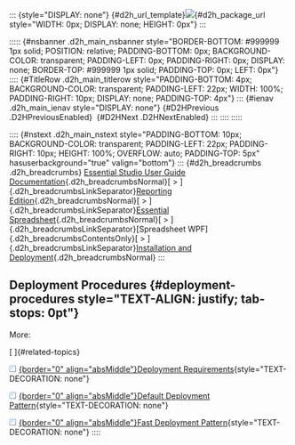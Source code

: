 ::: {style="DISPLAY: none"}
[](ms-xhelp:///?Id=d2h_url_template){#d2h_url_template}![](!package_url!){#d2h_package_url style="WIDTH: 0px; DISPLAY: none; HEIGHT: 0px"}
:::

::::: {#nsbanner .d2h_main_nsbanner style="BORDER-BOTTOM: #999999 1px solid; POSITION: relative; PADDING-BOTTOM: 0px; BACKGROUND-COLOR: transparent; PADDING-LEFT: 0px; PADDING-RIGHT: 0px; DISPLAY: none; BORDER-TOP: #999999 1px solid; PADDING-TOP: 0px; LEFT: 0px"}
:::: {#TitleRow .d2h_main_titlerow style="PADDING-BOTTOM: 4px; BACKGROUND-COLOR: transparent; PADDING-LEFT: 22px; WIDTH: 100%; PADDING-RIGHT: 10px; DISPLAY: none; PADDING-TOP: 4px"}
::: {#ienav .d2h_main_ienav style="DISPLAY: none"}
[](ms-xhelp:///?Id=b6c7c6ee-5401-4ca2-b6d9-74601b688527){#D2HPrevious .D2HPreviousEnabled}  [](ms-xhelp:///?Id=5ead3d74-7332-45d2-bb41-b27541379baa){#D2HNext .D2HNextEnabled}
:::
::::
:::::

:::: {#nstext .d2h_main_nstext style="PADDING-BOTTOM: 10px; BACKGROUND-COLOR: transparent; PADDING-LEFT: 22px; PADDING-RIGHT: 10px; HEIGHT: 100%; OVERFLOW: auto; PADDING-TOP: 5px" hasuserbackground="true" valign="bottom"}
::: {#d2h_breadcrumbs .d2h_breadcrumbs}
[Essential Studio User Guide Documentation](ms-xhelp:///?Id=12457748-09e3-4d74-a240-8e049cedf030){.d2h_breadcrumbsNormal}[ \> ]{.d2h_breadcrumbsLinkSeparator}[Reporting Edition](ms-xhelp:///?Id=027aa5b6-6676-4f93-ad23-c20e8c45792e){.d2h_breadcrumbsNormal}[ \> ]{.d2h_breadcrumbsLinkSeparator}[Essential Spreadsheet](ms-xhelp:///?Id=25812fa4-b4ea-4485-bbfb-30849a783142){.d2h_breadcrumbsNormal}[ \> ]{.d2h_breadcrumbsLinkSeparator}[Spreadsheet WPF]{.d2h_breadcrumbsContentsOnly}[ \> ]{.d2h_breadcrumbsLinkSeparator}[Installation and Deployment](ms-xhelp:///?Id=a207d091-e74e-42c8-a39f-7445378376c7){.d2h_breadcrumbsNormal}
:::

## Deployment Procedures {#deployment-procedures style="TEXT-ALIGN: justify; tab-stops: 0pt"}

More:

[ ]{#related-topics}

[![](button.gif){border="0" align="absMiddle"}Deployment Requirements](ms-xhelp:///?Id=5ead3d74-7332-45d2-bb41-b27541379baa){style="TEXT-DECORATION: none"}

[![](button.gif){border="0" align="absMiddle"}Default Deployment Pattern](ms-xhelp:///?Id=c68f496b-dcc8-4256-b801-70f0e7ca4ede){style="TEXT-DECORATION: none"}

[![](button.gif){border="0" align="absMiddle"}Fast Deployment Pattern](ms-xhelp:///?Id=f810832a-54e9-4056-94b0-6bdb1cc84aee){style="TEXT-DECORATION: none"}
::::
